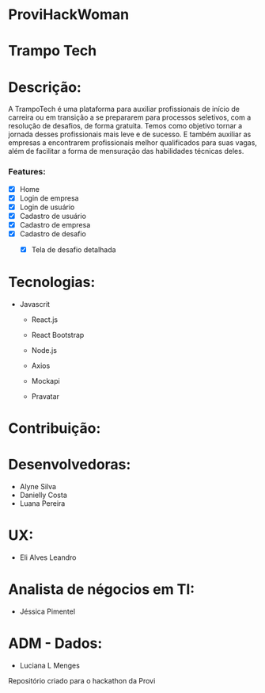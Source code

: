 # ProviHackWoman

# Trampo Tech

# Descrição: 
A TrampoTech é uma plataforma para auxiliar profissionais de início de carreira ou em transição a se prepararem para processos seletivos, com a resolução de desafios, de forma gratuita. Temos como objetivo tornar a jornada desses profissionais mais leve e de sucesso. E também auxiliar as empresas a encontrarem profissionais melhor qualificados para suas vagas, além de facilitar a forma de mensuração das habilidades técnicas deles. 


### Features:

- [x] Home
- [x] Login de empresa
- [x] Login de usuário
- [x] Cadastro de usuário
- [x] Cadastro de empresa
- [x] Cadastro de desafio
   - [x] Tela de desafio detalhada
   
   
# Tecnologias:
- Javascrit
   - React.js
    - React Bootstrap
   
   - Node.js
    - Axios
    - Mockapi
    - Pravatar
  
  



 # Contribuição:
  
 # Desenvolvedoras:
  - Alyne Silva
  - Danielly Costa
  - Luana Pereira
  
 # UX:
  - Eli Alves Leandro
  
 # Analista de négocios em TI:
  - Jéssica Pimentel
  
 # ADM - Dados:
  - Luciana L Menges

Repositório criado para o hackathon da Provi
